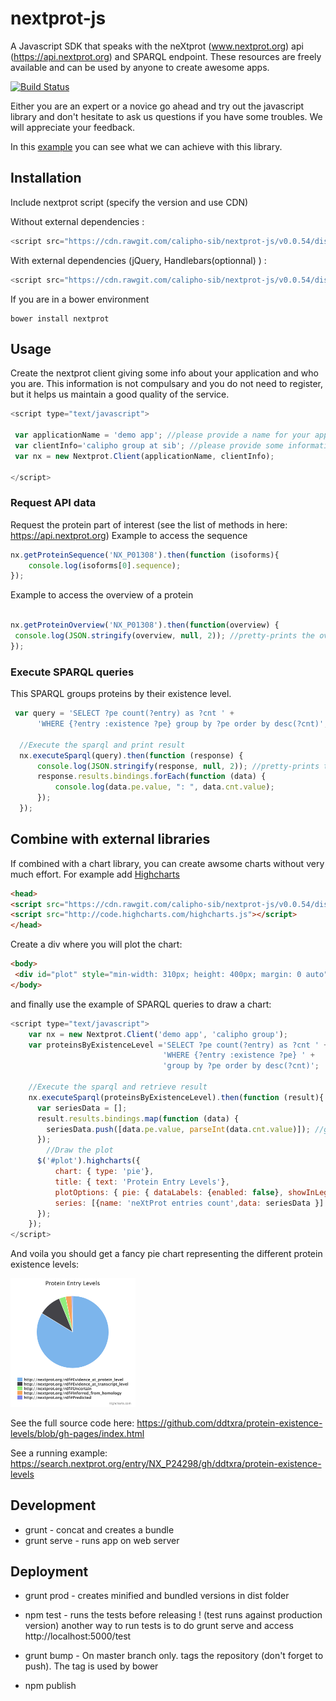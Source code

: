 # nextprot-js

A Javascript SDK that speaks with the neXtprot (www.nextprot.org) api (https://api.nextprot.org) and SPARQL endpoint. These resources are freely available and can be used by anyone to create awesome apps.

[![Build Status](https://travis-ci.org/calipho-sib/nextprot-js.svg?branch=develop)](https://travis-ci.org/calipho-sib/nextprot-js)


Either you are an expert or a novice go ahead and try out the javascript library and don't hesitate to ask us questions if you have some troubles. We will appreciate your feedback.

In this [example](https://cdn.rawgit.com/calipho-sib/nextprot-viewers/v0.1.0/sequence/app/index.html?nxentry=NX_P01308&inputOption=true) you can see what we can achieve with this library.

## Installation 

Include nextprot script (specify the version and use CDN)

Without external dependencies :
```javascript
<script src="https://cdn.rawgit.com/calipho-sib/nextprot-js/v0.0.54/dist/nextprot.min.js"></script>
```
With external dependencies (jQuery, Handlebars(optionnal) ) :
```javascript
<script src="https://cdn.rawgit.com/calipho-sib/nextprot-js/v0.0.54/dist/nextprot.bundle.js"></script>
```
If you are in a bower environment
```
bower install nextprot
```

## Usage
Create the nextprot client giving some info about your application and who you are.
This information is not compulsary and you do not need to register, but it helps us maintain a good quality of the service.
```javascript
<script type="text/javascript">

 var applicationName = 'demo app'; //please provide a name for your application
 var clientInfo='calipho group at sib'; //please provide some information about you
 var nx = new Nextprot.Client(applicationName, clientInfo);

</script>
```

### Request API data

Request the protein part of interest (see the list of methods in here: https://api.nextprot.org)
Example to access the sequence
```javascript
nx.getProteinSequence('NX_P01308').then(function (isoforms){
    console.log(isoforms[0].sequence);
});
```

Example to access the overview of a protein
```javascript

nx.getProteinOverview('NX_P01308').then(function(overview) {
 console.log(JSON.stringify(overview, null, 2)); //pretty-prints the overview
});

```
### Execute SPARQL queries 

This SPARQL groups proteins by their existence level.

```javascript
 var query = 'SELECT ?pe count(?entry) as ?cnt ' +
      'WHERE {?entry :existence ?pe} group by ?pe order by desc(?cnt)';

  //Execute the sparql and print result
  nx.executeSparql(query).then(function (response) {
      console.log(JSON.stringify(response, null, 2)); //pretty-prints the response
      response.results.bindings.forEach(function (data) {
          console.log(data.pe.value, ": ", data.cnt.value);
      });
  });
```

## Combine with external libraries

If combined with a chart library, you can create awsome charts without very much effort.
For example add [Highcharts](http://www.highcharts.com/demo)

```html
<head>
<script src="https://cdn.rawgit.com/calipho-sib/nextprot-js/v0.0.54/dist/nextprot.bundle.js"></script>
<script src="http://code.highcharts.com/highcharts.js"></script>
</head>
```
Create a div where you will plot the chart:
```html
<body>
 <div id="plot" style="min-width: 310px; height: 400px; margin: 0 auto"></div>
</body>
```
and finally use the example of SPARQL queries to draw a chart:
```javascript
<script type="text/javascript">
    var nx = new Nextprot.Client('demo app', 'calipho group');
    var proteinsByExistenceLevel ='SELECT ?pe count(?entry) as ?cnt ' + 
                                  'WHERE {?entry :existence ?pe} ' + 
                                  'group by ?pe order by desc(?cnt)';
   
    //Execute the sparql and retrieve result
    nx.executeSparql(proteinsByExistenceLevel).then(function (result){
      var seriesData = [];
      result.results.bindings.map(function (data) {
        seriesData.push([data.pe.value, parseInt(data.cnt.value)]); //gets number of entries
      });
        //Draw the plot
      $('#plot').highcharts({
          chart: { type: 'pie'},
          title: { text: 'Protein Entry Levels'},
          plotOptions: { pie: { dataLabels: {enabled: false}, showInLegend: true }},
          series: [{name: 'neXtProt entries count',data: seriesData }]
      });
    });
</script>
```

And voila you should get a fancy pie chart representing the different protein existence levels:

 <a href="https://search.nextprot.org/entry/NX_P24298/gh/ddtxra/protein-existence-levels">
  <img src="assets/pie.png" width="200px"/>
 </a>

See the full source code here: https://github.com/ddtxra/protein-existence-levels/blob/gh-pages/index.html

See a running example: https://search.nextprot.org/entry/NX_P24298/gh/ddtxra/protein-existence-levels

## Development

* grunt - concat and creates a bundle
* grunt serve - runs app on web server


## Deployment 

* grunt prod - creates minified and bundled versions in dist folder
* npm test - runs the tests before releasing ! (test runs against production version)
another way to run tests is to do grunt serve and access http://localhost:5000/test

* grunt bump - On master branch only. tags the repository (don't forget to push). The tag is used by bower
* npm publish
